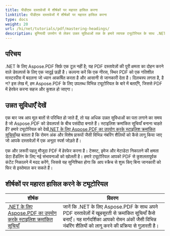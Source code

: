 ```yaml
---
title: पीडीएफ दस्तावेजों में शीर्षकों पर महारत हासिल करना
linktitle: पीडीएफ दस्तावेजों में शीर्षकों पर महारत हासिल करना
type: docs
weight: 20
url: /hi/net/tutorials/pdf/mastering-headings/
description: बुनियादी उपयोग से लेकर उन्नत सुविधाओं तक के हमारे व्यापक ट्यूटोरियल के साथ .NET के लिए Aspose.PDF की क्षमता को अनलॉक करें। अपने PDF हेरफेर कौशल को बढ़ाएँ।
---
```

## परिचय

.NET के लिए Aspose.PDF सिर्फ़ एक टूल नहीं है; यह PDF दस्तावेज़ों की पूरी क्षमता का दोहन करने वाले डेवलपर्स के लिए एक जादुई छड़ी है। कल्पना करें कि एक नीरस, स्थिर PDF को एक गतिशील मास्टरपीस में बदलना जो ध्यान आकर्षित करता है और आसानी से जानकारी देता है। दिलचस्प लगता है, है न? इस लेख में, हम Aspose.PDF के लिए उपलब्ध विभिन्न ट्यूटोरियल के बारे में बताएँगे, जिससे PDF में हेरफेर करना सहज और कुशल हो जाएगा।


## उन्नत सुविधाएँ देखें

एक बार जब आप मूल बातों से परिचित हो जाते हैं, तो यह अधिक उन्नत सुविधाओं का पता लगाने का समय है जो Aspose.PDF को डेवलपर्स के बीच पसंदीदा बनाते हैं। स्टाइलिश क्रमांकित सूचियाँ बनाना चाहते हैं? हमारे ट्यूटोरियल को देखें[.NET के लिए Aspose.PDF का उपयोग करके स्टाइलिश क्रमांकित सूचियाँ](./stylish-numbered-lists/)यह बताता है कि रोमन अंक और विशेष प्रारूपों जैसी विभिन्न नंबरिंग शैलियों को कैसे लागू किया जाए जो आपके दस्तावेज़ों में एक अनूठा स्पर्श जोड़ते हैं।

एक और ज़रूरी पहलू मौजूदा PDF में हेरफेर करना है। टेक्स्ट, इमेज और मेटाडेटा निकालने की क्षमता डेटा हैंडलिंग के लिए नई संभावनाओं को खोलती है। हमारे ट्यूटोरियल आपको PDF से कुशलतापूर्वक कंटेंट निकालने में मदद करेंगे, जिससे यह सुनिश्चित होगा कि आप स्क्रैच से शुरू किए बिना जानकारी को फिर से इस्तेमाल कर सकते हैं।

## शीर्षकों पर महारत हासिल करने के ट्यूटोरियल
| शीर्षक | विवरण |
| --- | --- | 
| [.NET के लिए Aspose.PDF का उपयोग करके स्टाइलिश क्रमांकित सूचियाँ](./stylish-numbered-lists/) | जानें कि .NET के लिए Aspose.PDF के साथ अपने PDF दस्तावेज़ों में खूबसूरती से क्रमांकित सूचियाँ कैसे बनाएँ। यह मार्गदर्शिका आपको रोमन अंकों जैसी विभिन्न नंबरिंग शैलियों को लागू करने की प्रक्रिया से गुज़ारती है। |   